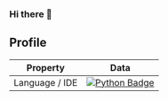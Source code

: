 ### Hi there 👋

## Profile
Property                 | Data  
-------------------------|------
Language / IDE           | [![Python Badge](https://img.shields.io/badge/-Visual_Studio_Code-3776AB?style=flat&logo=Python&logoColor=white)](https://github.com/search?l=Python&q=user:Edotnd&type=Repositories)
